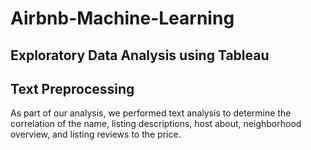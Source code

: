 # Airbnb-Machine-Learning
## Exploratory Data Analysis using Tableau
## Text Preprocessing
As part of our analysis, we performed text analysis to determine the correlation of the name, listing descriptions, host about, neighborhood overview, and listing reviews to the price. 
